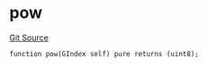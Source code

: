 # pow
[Git Source](https://github.com/lidofinance/community-staking-module/blob/d9f9dfd1023f7776110e7eb983ac3b5174e93893/src/lib/GIndex.sol)


```solidity
function pow(GIndex self) pure returns (uint8);
```

